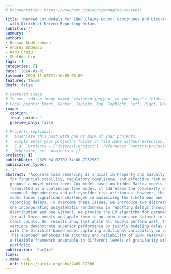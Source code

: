 ```yaml
---
# Documentation: https://wowchemy.com/docs/managing-content/

title: 'Marked Cox Models for IBNR Claims Count: Continuous and Discretized Approaches
  with Dirichlet-Driven Reporting Delays'
subtitle: ''
summary: ''
authors:
- Hassan Abdelrahman
- Andrei Badescu
- Radu Craiu
- Sheldon Lin
tags: []
categories: []
date: '2024-01-01'
lastmod: 2024-11-08T21:16:05-05:00
featured: false
draft: false

# Featured image
# To use, add an image named `featured.jpg/png` to your page's folder.
# Focal points: Smart, Center, TopLeft, Top, TopRight, Left, Right, BottomLeft, Bottom, BottomRight.
image:
  caption: ''
  focal_point: ''
  preview_only: false

# Projects (optional).
#   Associate this post with one or more of your projects.
#   Simply enter your project's folder or file name without extension.
#   E.g. `projects = ["internal-project"]` references `content/project/deep-learning/index.md`.
#   Otherwise, set `projects = []`.
projects: []
publishDate: '2025-04-02T02:34:00.795293Z'
publication_types:
- '2'
abstract: 'Accurate loss reserving is crucial in Property and Casualty (P&C) insurance
  for financial stability, regulatory compliance, and effective risk management. We
  propose a novel micro-level Cox model based on hidden Markov models (HMMs). Initially
  formulated as a continuous-time model, it addresses the complexity of incorporating
  temporal dependencies and policyholder risk attributes. However, the continuous-time
  model faces significant challenges in maximizing the likelihood and fitting right-truncated
  reporting delays. To overcome these issues, we introduce two discrete-time versions:
  one incorporating unsystematic randomness in reporting delays through a Dirichlet
  distribution and one without. We provide the EM algorithm for parameter estimation
  for all three models and apply them to an auto-insurance dataset to estimate IBNR
  claim counts. Our results show that while all models perform well, the discrete-time
  versions demonstrate superior performance by jointly modeling delay and frequency,
  with the Dirichlet-based model capturing additional variability in reporting delays.
  This approach enhances the accuracy and reliability of IBNR reserving, offering
  a flexible framework adaptable to different levels of granularity within an insurance
  portfolio.'
publication: '*arXiv*'
links:
- name: URL
  url: https://arxiv.org/abs/2409.12896
---
```

